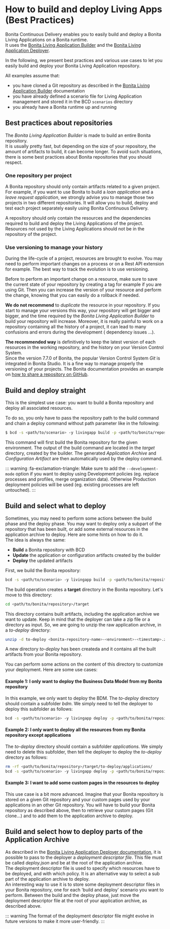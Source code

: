 # How to build and deploy Living Apps (Best Practices)

Bonita Continuous Delivery enables you to easily build and deploy a Bonita Living Applications on a Bonita runtime.  
It uses the [Bonita Living Application Builder](livingapp_build.md) and the [Bonita Living Application Deployer](livingapp_deploy.md).

In the following, we present best practices and various use cases to let you easily build and deploy your Bonita Living Application repository.

All examples assume that:
  * you have cloned a Git repository as described in the [Bonita Living Application Builder](livingapp_build.md) documentation
  * you have already defined a scenario file for Living Application management and stored it in the BCD `scenarios` directory
  * you already have a Bonita runtime up and running


## Best practices about repositories

The _Bonita Living Application Builder_ is made to build an entire Bonita repository.  
It is usually pretty fast, but depending on the size of your repository, the amount of artifacts to build, it can become longer. To avoid such situations, there is some best practices about Bonita repositories that you should respect.

### One repository per project

A Bonita repository should only contain artifacts related to a given project.
For example, if you want to use Bonita to build a _loan application_ and a _leave request application_, we strongly advise you to manage those two projects in two different repositories. It will allow you to build, deploy and test each project separately easily using Bonita Continuous Delivery.  

A repository should only contain the resources and the dependencies required to build and deploy the Living Applications of the project. Resources not used by the Living Applications should not be in the repository of the project.

### Use versioning to manage your history

During the life-cycle of a project, resources are brought to evolve. You may need to perform important changes on a process or on a Rest API extension for example. The best way to track the evolution is to use versioning.  

Before to perform an important change on a resource, make sure to save the current state of your repository by creating a tag for example if you are using Git. Then you can increase the version of your resource and perform the change, knowing that you can easily do a rollback if needed.  

**We do not recommend** to _duplicate_ the resource in your repository. If you start to manage your versions this way, your repository will get bigger and bigger, and the time required by the _Bonita Living Application Builder_ to build your repository will increase. Moreover, it is really painful to work on a repository containing all the history of a project, it can lead to many confusions and errors during the development ( dependency issues ...).  

**The recommended way** is definitively to keep the latest version of each resources in the working repository, and the history on your Version Control System.  
Since the version 7.7.0 of Bonita, the popular Version Control System _Git_ is integrated in Bonita Studio. It is a fine way to manage properly the versioning of your projects. The Bonita documentation provides an example on [how to share a repository on GitHub](https://documentation.bonitasoft.com/bonita/${bonitaDocVersion}/share-a-repository-on-github).


## Build and deploy straight

This is the simplest use case: you want to build a Bonita repository and deploy all associated resources.

To do so, you only have to pass the repository path to the build command and chain a deploy command without path parameter
like in the following:
```bash
$ bcd -s <path/to/scenario> -y livingapp build -p <path/to/bonita/repository> -e <environment> deploy
```

This command will first build the Bonita repository for the given environment. The output of the build command are located in the _target_ directory, created by the builder. The generated _Application Archive_ and _Configuration Artifact_ are then automatically used by the deploy command.  

::: warning
:fa-exclamation-triangle:
Make sure to add the `--development-mode` option if you want to deploy using Development policies (eg. replace processes and profiles, merge organization data). Otherwise Production deployment policies will be used (eg. existing processes are left untouched).
:::

## Build and select what to deploy

Sometimes, you may need to perform some actions between the build phase and the deploy phase. You may want to deploy only a subpart of the repository that has been built, or add some external resources in the application archive to deploy. Here are some hints on how to do it.  
The idea is always the same:

 - **Build** a Bonita repository with BCD
 - **Update** the application or configuration artifacts created by the builder
 - **Deploy** the updated artifacts

First, we build the Bonita repository:
```bash
bcd -s <path/to/scenario> -y livingapp build -p <path/to/bonita/repository> -e <environment>
```
The build operation creates a **target** directory in the Bonita repository. Let's move to this directory:
```bash
cd <path/to/bonita/repository>/target
```
This directory contains built artifacts, including the application archive we want to update. Keep in mind that the deployer can take a zip file or a directory as input. So, we are going to unzip the raw application archive, in a _to-deploy_ directory:
```bash
unzip -d to-deploy <bonita-repository-name>-<environment>-<timestamp>.zip
```
A new directory _to-deploy_ has been createda and it contains all the built artifacts from your Bonita repository.  

You can perform some actions on the content of this directory to customize your deployment. Here are some use cases:

#### Example 1: I only want to deploy the Business Data Model from my Bonita repository

In this example, we only want to deploy the BDM. The _to-deploy_ directory should contain a subfolder _bdm_. We simply need to tell the deployer to deploy this subfolder as follows:
```bash
bcd -s <path/to/scenario> -y livingapp deploy -p <path/to/bonita/repository>/target/to-deploy/bdm
```

#### Example 2: I only want to deploy all the resources from my Bonita repository except applications

The _to-deploy_ directory should contain a subfolder _applications_. We simply need to delete this subfolder, then tell the deployer to deploy the _to-deploy_ directory as follows:
```bash
rm -rf <path/to/bonita/repository>/target/to-deploy/applications/
bcd -s <path/to/scenario> -y livingapp deploy -p <path/to/bonita/repository>/target/to-deploy
```

#### Example 3: I want to add some custom pages in the resources to deploy

This use case is a bit more advanced. Imagine that your Bonita repository is stored on a given Git repository and your custom pages used by your applications in an other Git repository. You will have to build your Bonita repository as described above, then to retrieve your custom pages (Git clone...) and to add them to the application archive to deploy.


## Build and select how to deploy parts of the Application Archive

As described in the [Bonita Living Application Deployer documentation](livingapp_deploy.md), it is possible to pass to the deployer a _deployment descriptor file_. This file must be called _deploy.json_ and be at the root of the application archive.  
The deployment descriptor file is used to specify which resources have to be deployed, and with which policy. It is an alternative way to select a sub part of the application archive to deploy.  
An interesting way to use it is to store some deployment descriptor files in your Bonita repository, one for each 'build and deploy' scenario you want to perform. Between the build and the deploy phase, just move the deployment descriptor file at the root of your application archive, as described above.  

::: warning
The format of the deployment descriptor file might evolve in future versions to make it more user-friendly.
:::
